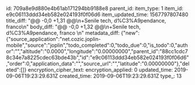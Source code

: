 id: 709a8e9d880e4b61ab171294bb9188e8
parent_id: 
item_type: 1
item_id: e9c06113ddd34eb582e024193f0f06d6
item_updated_time: 1567797807480
title_diff: "@@ -0,0 +1,31 @@\n+Senile tech, d%C3%A9pendance, franco\n"
body_diff: "@@ -0,0 +1,32 @@\n+Senile tech, d%C3%A9pendance, franco \n"
metadata_diff: {"new":{"source_application":"net.cozic.joplin-mobile","source":"joplin","todo_completed":0,"todo_due":0,"is_todo":0,"author":"","altitude":"0.0000","longitude":"0.00000000","parent_id":"88cc1cdc78c34e7a8225cdec63bde43b","id":"e9c06113ddd34eb582e024193f0f06d6","order":0,"application_data":"","source_url":"","latitude":"0.00000000"},"deleted":[]}
encryption_cipher_text: 
encryption_applied: 0
updated_time: 2019-09-06T19:23:29.631Z
created_time: 2019-09-06T19:23:29.631Z
type_: 13